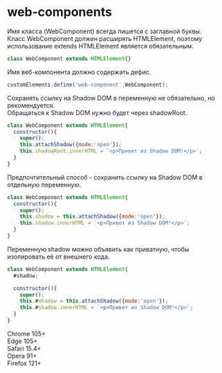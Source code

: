 # web-components

Имя класса (WebComponent) всегда пишется с заглавной буквы.\
Класс WebComponent должен расширять HTMLElement, поэтому использование extends HTMLElement является обязательным.
```javascript
class WebComponent extends HTMLElement{}
```

Имя веб-компонента должно содержать дефис.
```javascript
customElements.define('web-component',WebComponent);
```

Сохранять ссылку на Shadow DOM в переменную не обязательно, но рекомендуется.\
Обращаться к Shadow DOM нужно будет через shadowRoot.
```javascript
class WebComponent extends HTMLElement{
  constructor(){
    super();
    this.attachShadow({mode:'open'});
    this.shadowRoot.innerHTML = `<p>Привет из Shadow DOM!</p>`;
  }
}
```

Предпочтительный способ - сохранить ссылку на Shadow DOM в отдельную переменную.
```javascript
class WebComponent extends HTMLElement{
  constructor(){
    super();
    this.shadow = this.attachShadow({mode:'open'});
    this.shadow.innerHTML = `<p>Привет из Shadow DOM!</p>`;
  }
}
```

Переменную shadow можно объявить как приватную, чтобы изолировать её от внешнего кода.
```javascript
class WebComponent extends HTMLElement{
  #shadow;

  constructor(){
    super();
    this.#shadow = this.attachShadow({mode:'open'});
    this.#shadow.innerHTML = `<p>Привет из Shadow DOM!</p>`;
  }
}
```

Chrome 105+\
Edge 105+\
Safari 15.4+\
Opera 91+\
Firefox 121+
